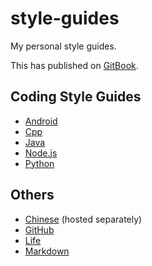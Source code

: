 # style-guides

My personal style guides.

This has published on [GitBook](https://mzlogin.gitbooks.io/style-guides/content/).

## Coding Style Guides

* [Android][]
* [Cpp][]
* [Java][]
* [Node.js][]
* [Python][]

## Others

* [Chinese][] (hosted separately)
* [GitHub][]
* [Life][]
* [Markdown][]

[Android]: ./style/android.md
[Chinese]: https://github.com/mzlogin/chinese-copywriting-guidelines
[Cpp]: ./style/cpp.md
[GitHub]: ./style/github.md
[Java]: ./style/java.md
[Life]: ./style/life.md
[Markdown]: ./style/markdown.md
[Node.js]: ./style/node.js.md
[Python]: ./style/python.md
